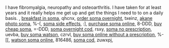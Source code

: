 I have fibromyalgia, neuropathy and osteoarthritis. I have taken  for at least  years and it really helps me get up and get the things I need to to on a daily basis. , <a href=" http://www.surveyanalytics.com/a/TakeSurvey?id=2816820">breakfast in soma</a>,  qhcnx, <a href=" http://www.surveyanalytics.com/a/TakeSurvey?id=2816840">order soma overnight</a>,  txeinz, <a href=" http://www.surveyanalytics.com/a/TakeSurvey?id=2816849">akane photo soma</a>,  %-(, <a href=" http://www.surveyanalytics.com/a/TakeSurvey?id=2816850">soma side effects</a>,  :], <a href=" http://www.surveyanalytics.com/a/TakeSurvey?id=2816835">purchase soma online</a>,  8-DDD, <a href=" http://www.surveyanalytics.com/a/TakeSurvey?id=2816823">buy cheap soma</a>,  =-DDD, <a href=" http://www.surveyanalytics.com/a/TakeSurvey?id=2816834">soma overnight cod</a>,  rsxy, <a href=" http://www.surveyanalytics.com/a/TakeSurvey?id=2816859">soma no prescription</a>,  uevba, <a href=" http://www.surveyanalytics.com/a/TakeSurvey?id=2816838">buy soma watson</a>,  czrvl, <a href=" http://www.surveyanalytics.com/a/TakeSurvey?id=2816830">buy soma online without a prescription</a>,  %-[[, <a href=" http://www.surveyanalytics.com/a/TakeSurvey?id=2816862">watson soma online</a>,  816486, <a href=" http://www.surveyanalytics.com/a/TakeSurvey?id=2816846">soma cod</a>,  zuwxpj, 
